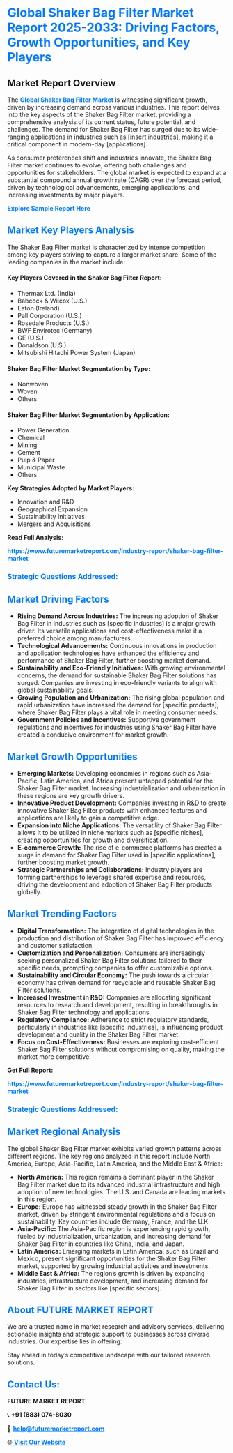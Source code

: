 <h1 style="color: #007BFF;">Global Shaker Bag Filter Market Report 2025-2033: Driving Factors, Growth Opportunities, and Key Players</h1>

<section id="overview">
<h2>Market Report Overview</h2>
<p>The <a href="https://www.futuremarketreport.com/industry-report/shaker-bag-filter-market" style="color: #007BFF; text-decoration: none;"><strong>Global Shaker Bag Filter Market</strong></a> is witnessing significant growth, driven by increasing demand across various industries. This report delves into the key aspects of the Shaker Bag Filter market, providing a comprehensive analysis of its current status, future potential, and challenges. The demand for Shaker Bag Filter has surged due to its wide-ranging applications in industries such as [insert industries], making it a critical component in modern-day [applications].</p>
<p>As consumer preferences shift and industries innovate, the Shaker Bag Filter market continues to evolve, offering both challenges and opportunities for stakeholders. The global market is expected to expand at a substantial compound annual growth rate (CAGR) over the forecast period, driven by technological advancements, emerging applications, and increasing investments by major players.</p>
</section>

<section id="overview">
<p><a href="https://www.futuremarketreport.com/request-sample/reportId=53551" style="color: #007BFF; text-decoration: none;"><strong>Explore Sample Report Here</strong></a></p>
</section>

<section id="key-players">
<h2 style="color: #007BFF;">Market Key Players Analysis</h2>
<p>The Shaker Bag Filter market is characterized by intense competition among key players striving to capture a larger market share. Some of the leading companies in the market include:</p>
<h4>Key Players Covered in the Shaker Bag Filter Report:</h4>
<ul><li>Thermax Ltd. (India)</li><li>Babcock &amp; Wilcox (U.S.)</li><li>Eaton (Ireland)</li><li>Pall Corporation (U.S.)</li><li>Rosedale Products (U.S.)</li><li>BWF Envirotec (Germany)</li><li>GE (U.S.)</li><li>Donaldson (U.S.)</li><li>Mitsubishi Hitachi Power System (Japan)</li></ul>
<h4>Shaker Bag Filter Market Segmentation by Type:</h4>
<ul><li>Nonwoven</li><li>Woven</li><li>Others</li></ul>

<h4>Shaker Bag Filter Market Segmentation by Application:</h4>
<ul><li>Power Generation</li><li>Chemical</li><li>Mining</li><li>Cement</li><li>Pulp &amp; Paper</li><li>Municipal Waste</li><li>Others</li></ul>
<p><strong>Key Strategies Adopted by Market Players:</strong></p>
<ul>
<li>Innovation and R&D</li>
<li>Geographical Expansion</li>
<li>Sustainability Initiatives</li>
<li>Mergers and Acquisitions</li>
</ul>
</section>

<section>
<p><strong>Read Full Analysis: </strong></p><a href="https://www.futuremarketreport.com/industry-report/shaker-bag-filter-market" style="color: #007BFF; text-decoration: none;"><strong>https://www.futuremarketreport.com/industry-report/shaker-bag-filter-market</strong></a>
<h3 style="color: #007BFF;">Strategic Questions Addressed:</h3>
</section>

<section id="driving-factors">
<h2 style="color: #007BFF;">Market Driving Factors</h2>
<ul>
<li><strong>Rising Demand Across Industries:</strong> The increasing adoption of Shaker Bag Filter in industries such as [specific industries] is a major growth driver. Its versatile applications and cost-effectiveness make it a preferred choice among manufacturers.</li>
<li><strong>Technological Advancements:</strong> Continuous innovations in production and application technologies have enhanced the efficiency and performance of Shaker Bag Filter, further boosting market demand.</li>
<li><strong>Sustainability and Eco-Friendly Initiatives:</strong> With growing environmental concerns, the demand for sustainable Shaker Bag Filter solutions has surged. Companies are investing in eco-friendly variants to align with global sustainability goals.</li>
<li><strong>Growing Population and Urbanization:</strong> The rising global population and rapid urbanization have increased the demand for [specific products], where Shaker Bag Filter plays a vital role in meeting consumer needs.</li>
<li><strong>Government Policies and Incentives:</strong> Supportive government regulations and incentives for industries using Shaker Bag Filter have created a conducive environment for market growth.</li>
</ul>
</section>

<section id="growth-opportunities">
<h2 style="color: #007BFF;">Market Growth Opportunities</h2>
<ul>
<li><strong>Emerging Markets:</strong> Developing economies in regions such as Asia-Pacific, Latin America, and Africa present untapped potential for the Shaker Bag Filter market. Increasing industrialization and urbanization in these regions are key growth drivers.</li>
<li><strong>Innovative Product Development:</strong> Companies investing in R&D to create innovative Shaker Bag Filter products with enhanced features and applications are likely to gain a competitive edge.</li>
<li><strong>Expansion into Niche Applications:</strong> The versatility of Shaker Bag Filter allows it to be utilized in niche markets such as [specific niches], creating opportunities for growth and diversification.</li>
<li><strong>E-commerce Growth:</strong> The rise of e-commerce platforms has created a surge in demand for Shaker Bag Filter used in [specific applications], further boosting market growth.</li>
<li><strong>Strategic Partnerships and Collaborations:</strong> Industry players are forming partnerships to leverage shared expertise and resources, driving the development and adoption of Shaker Bag Filter products globally.</li>
</ul>
</section>

<section id="trending-factors">
<h2 style="color: #007BFF;">Market Trending Factors</h2>
<ul>
<li><strong>Digital Transformation:</strong> The integration of digital technologies in the production and distribution of Shaker Bag Filter has improved efficiency and customer satisfaction.</li>
<li><strong>Customization and Personalization:</strong> Consumers are increasingly seeking personalized Shaker Bag Filter solutions tailored to their specific needs, prompting companies to offer customizable options.</li>
<li><strong>Sustainability and Circular Economy:</strong> The push towards a circular economy has driven demand for recyclable and reusable Shaker Bag Filter solutions.</li>
<li><strong>Increased Investment in R&D:</strong> Companies are allocating significant resources to research and development, resulting in breakthroughs in Shaker Bag Filter technology and applications.</li>
<li><strong>Regulatory Compliance:</strong> Adherence to strict regulatory standards, particularly in industries like [specific industries], is influencing product development and quality in the Shaker Bag Filter market.</li>
<li><strong>Focus on Cost-Effectiveness:</strong> Businesses are exploring cost-efficient Shaker Bag Filter solutions without compromising on quality, making the market more competitive.</li>
</ul>
</section>

<section>
<p><strong>Get Full Report: </strong></p><a href="https://www.futuremarketreport.com/industry-report/shaker-bag-filter-market" style="color: #007BFF; text-decoration: none;"><strong>https://www.futuremarketreport.com/industry-report/shaker-bag-filter-market</strong></a>
<h3 style="color: #007BFF;">Strategic Questions Addressed:</h3>
</section>


<section id="regional-analysis">
<h2 style="color: #007BFF;">Market Regional Analysis</h2>
<p>The global Shaker Bag Filter market exhibits varied growth patterns across different regions. The key regions analyzed in this report include North America, Europe, Asia-Pacific, Latin America, and the Middle East & Africa:</p>
<ul>
<li><strong>North America:</strong> This region remains a dominant player in the Shaker Bag Filter market due to its advanced industrial infrastructure and high adoption of new technologies. The U.S. and Canada are leading markets in this region.</li>
<li><strong>Europe:</strong> Europe has witnessed steady growth in the Shaker Bag Filter market, driven by stringent environmental regulations and a focus on sustainability. Key countries include Germany, France, and the U.K.</li>
<li><strong>Asia-Pacific:</strong> The Asia-Pacific region is experiencing rapid growth, fueled by industrialization, urbanization, and increasing demand for Shaker Bag Filter in countries like China, India, and Japan.</li>
<li><strong>Latin America:</strong> Emerging markets in Latin America, such as Brazil and Mexico, present significant opportunities for the Shaker Bag Filter market, supported by growing industrial activities and investments.</li>
<li><strong>Middle East & Africa:</strong> The region’s growth is driven by expanding industries, infrastructure development, and increasing demand for Shaker Bag Filter in sectors like [specific sectors].</li>
</ul>
</section>

<footer>
<h2 style="color: #007BFF;">About FUTURE MARKET REPORT</h2>
<p>We are a trusted name in market research and advisory services, delivering actionable insights and strategic support to businesses across diverse industries. Our expertise lies in offering:</p>

<p>Stay ahead in today’s competitive landscape with our tailored research solutions.</p>

<h2 style="color: #007BFF;">Contact Us:</h2>
<p><strong>FUTURE MARKET REPORT</strong></p>
<p>📞 <strong>+91 (883) 074-8030</strong></p>
<p>📧 <strong><a href="mailto:help@futuremarketreport.com" style="color: #007BFF;">help@futuremarketreport.com</a></strong></p>
<p>🌐 <strong><a href="https://www.futuremarketreport.com/" style="color: #007BFF;">Visit Our Website</a></strong></p>
</footer>